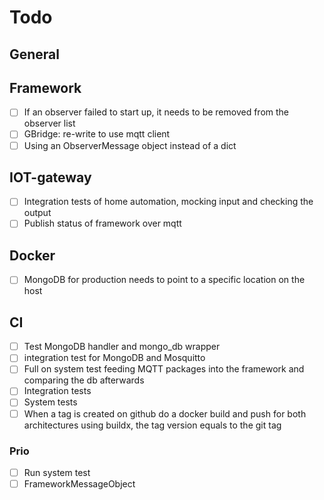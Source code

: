 # Todo

## General

## Framework
-  [ ] If an observer failed to start up, it needs to be removed from the observer list
-  [ ] GBridge: re-write to use mqtt client
-  [ ] Using an ObserverMessage object instead of a dict

## IOT-gateway
-  [ ] Integration tests of home automation, mocking input and checking the output 
-  [ ] Publish status of framework over mqtt 

## Docker
-  [ ] MongoDB for production needs to point to a specific location on the host

## CI
-  [ ] Test MongoDB handler and mongo_db wrapper
-  [ ] integration test for MongoDB and Mosquitto
-  [ ] Full on system test feeding MQTT packages into the framework and comparing the db afterwards
-  [ ] Integration tests
-  [ ] System tests
-  [ ] When a tag is created on github do a docker build and push for both architectures using buildx, the tag version equals to the git tag

### Prio
-  [ ] Run system test
-  [ ] FrameworkMessageObject
